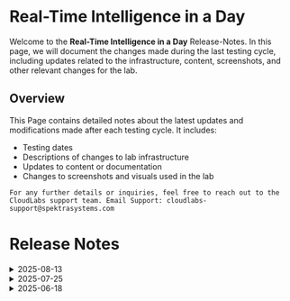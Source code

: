 # Real-Time Intelligence in a Day

Welcome to the **Real-Time Intelligence in a Day** Release-Notes. In this page, we will document the changes made during the last testing cycle, including updates related to the infrastructure, content, screenshots, and other relevant changes for the lab.

## Overview

This Page contains detailed notes about the latest updates and modifications made after each testing cycle. It includes:

- Testing dates
- Descriptions of changes to lab infrastructure
- Updates to content or documentation
- Changes to screenshots and visuals used in the lab

`For any further details or inquiries, feel free to reach out to the CloudLabs support team. Email Support: cloudlabs-support@spektrasystems.com`

# Release Notes

<details>
  <summary>2025-08-13</summary>

### Release Date: 2025-08-13
  
- **Testing Date**: 2025-08-12

## Summary of Changes

Minor updates including clearer UI screenshots and refined instructions for improved clarity and accuracy

## Infrastructure Changes

NA

## Content Changes

- **Change**:
    - Added few enhanced screenshots and Instructions better understanding for user.

## Screenshot Updates

- **Minor updates:**

  - **Updated Screenshots:** Updated few screenshots in the lab guide with proper comments.
  - **Instruction Refinements:** Added clear instructions based on screenshot with proper numbering.

## Testing Notes

  - **Testing Notes:** 2025-08-13

## Testing Scope

Conducted end to end architecture validations, RBAC/policy checks, cost estimation updates.

---
</details>


<details>
  <summary>2025-07-25</summary>

### Release Date: 2025-07-25
  
- **Testing Date**: 2025-07-25

## Infrastructure Changes

NA

## Content Changes

- **Change**:
    - The user interface has been updated to reflect the latest changes. Corresponding instructions and guidance have also been revised to align with the new UI enhancements.

## Screenshot Updates

- **Change**: Screenshots are up-to-date.

## Validation

  NA

## Testing Notes

  NA

---
</details>

<details>
  <summary>2025-06-18</summary>

### Release Date: 2025-06-18
  
- **Testing Date**: 2025-06-18

## Infrastructure Changes

NA

## Content Changes

- **Change**:
    - The user interface has been updated to reflect the latest changes. Corresponding instructions and guidance have also been revised to align with the new UI enhancements.
    - **Getting started page** NA

## Screenshot Updates

- **Change**: Screenshots are up-to-date.

## Validation

  NA

## Testing Notes

- **Test Validation Summary**: Validated the lab guide steps, the user interface has been updated to reflect the latest changes. Corresponding instructions and guidance have also been revised to align with the new UI enhancements.

---
</details>
